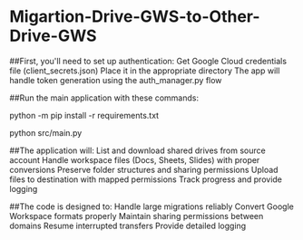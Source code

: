 # Migartion-Drive-GWS-to-Other-Drive-GWS
##First, you'll need to set up authentication:
Get Google Cloud credentials file (client_secrets.json)
Place it in the appropriate directory
The app will handle token generation using the auth_manager.py flow

##Run the main application with these commands:

python -m pip install -r requirements.txt

python src/main.py

##The application will:
List and download shared drives from source account
Handle workspace files (Docs, Sheets, Slides) with proper conversions
Preserve folder structures and sharing permissions
Upload files to destination with mapped permissions
Track progress and provide logging

##The code is designed to:
Handle large migrations reliably
Convert Google Workspace formats properly
Maintain sharing permissions between domains
Resume interrupted transfers
Provide detailed logging
